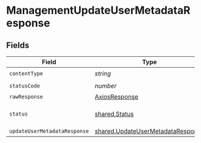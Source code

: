 # ManagementUpdateUserMetadataResponse


## Fields

| Field                                                                                  | Type                                                                                   | Required                                                                               | Description                                                                            |
| -------------------------------------------------------------------------------------- | -------------------------------------------------------------------------------------- | -------------------------------------------------------------------------------------- | -------------------------------------------------------------------------------------- |
| `contentType`                                                                          | *string*                                                                               | :heavy_check_mark:                                                                     | N/A                                                                                    |
| `statusCode`                                                                           | *number*                                                                               | :heavy_check_mark:                                                                     | N/A                                                                                    |
| `rawResponse`                                                                          | [AxiosResponse](https://axios-http.com/docs/res_schema)                                | :heavy_minus_sign:                                                                     | N/A                                                                                    |
| `status`                                                                               | [shared.Status](../../models/shared/status.md)                                         | :heavy_minus_sign:                                                                     | Default error response                                                                 |
| `updateUserMetadataResponse`                                                           | [shared.UpdateUserMetadataResponse](../../models/shared/updateusermetadataresponse.md) | :heavy_minus_sign:                                                                     | OK                                                                                     |